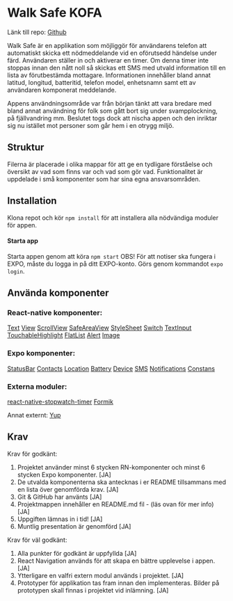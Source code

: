 # Walk Safe KOFA 

Länk till repo:
[Github](https://github.com/95olibod/WalkSafe-KOF)

Walk Safe är en applikation som möjliggör för användarens telefon att automatiskt skicka ett nödmeddelande vid en oförutsedd händelse under färd. Användaren ställer in och aktiverar en timer. Om denna timer inte stoppas innan den nått noll så skickas ett SMS med utvald information till en lista av förutbestämda mottagare. Informationen innehåller bland annat latitud, longitud, batteritid, telefon model, enhetsnamn samt ett av användaren komponerat meddelande. 

Appens användningsområde var från början tänkt att vara bredare med bland annat användning för folk som gått bort sig under svampplockning, på fjällvandring mm. Beslutet togs dock att nischa appen och den inriktar sig nu istället mot personer som går hem i en otrygg miljö. 

## Struktur
Filerna är placerade i olika mappar för att ge en tydligare förståelse och översikt av vad som finns var och vad som gör vad. 
Funktionalitet är uppdelade i små komponenter som har sina egna ansvarsområden. 

## Installation
Klona repot och kör `npm install` för att installera alla nödvändiga moduler för appen.

#### Starta app
Starta appen genom att köra `npm start`
OBS! För att notiser ska fungera i EXPO, måste du logga in på ditt EXPO-konto. Görs genom kommandot `expo login`.

## Använda komponenter

### React-native komponenter:

[Text](https://docs.expo.dev/versions/v42.0.0/react-native/text/)
[View](https://docs.expo.dev/versions/v42.0.0/react-native/view/)
[ScrollView](https://docs.expo.dev/versions/v42.0.0/react-native/scrollview/)
[SafeAreaView](https://docs.expo.dev/versions/v42.0.0/react-native/safeareaview/)
[StyleSheet](https://docs.expo.dev/versions/v42.0.0/react-native/stylesheet/)
[Switch](https://docs.expo.dev/versions/v42.0.0/react-native/switch/)
[TextInput](https://docs.expo.dev/versions/v42.0.0/react-native/textinput/)
[TouchableHighlight](https://docs.expo.dev/versions/v42.0.0/react-native/touchablehighlight/)
[FlatList](https://docs.expo.dev/versions/v42.0.0/react-native/flatlist/)
[Alert](https://docs.expo.dev/versions/v42.0.0/react-native/alert/)
[Image](https://docs.expo.dev/versions/v42.0.0/react-native/image/)


### Expo komponenter: 

[StatusBar](https://docs.expo.dev/versions/v42.0.0/react-native/statusbar/)
[Contacts](https://docs.expo.dev/versions/v42.0.0/sdk/contacts/)
[Location](https://docs.expo.dev/versions/v42.0.0/sdk/location/)
[Battery](https://docs.expo.dev/versions/v42.0.0/sdk/battery/)
[Device](https://docs.expo.dev/versions/v42.0.0/sdk/device/)
[SMS](https://docs.expo.dev/versions/v42.0.0/sdk/sms/)
[Notifications](https://docs.expo.dev/versions/v42.0.0/sdk/notifications/)
[Constans](https://docs.expo.dev/versions/v42.0.0/sdk/constants/)

### Externa moduler:
[react-native-stopwatch-timer](https://snack.expo.dev/@aboutreact/stopwatch-and-timer?session_id=snack-session-y4eB29bZK)
[Formik](https://formik.org/docs/overview)

Annat externt:
[Yup](https://www.npmjs.com/package/yup)

## Krav

Krav för godkänt:

1. Projektet använder minst 6 stycken RN-komponenter och minst 6 stycken Expo komponenter. [JA]
2. De utvalda komponenterna ska antecknas i er README tillsammans med en lista över genomförda krav. [JA]
3. Git & GitHub har använts [JA]
4. Projektmappen innehåller en README.md fil - (läs ovan för mer info) [JA]
5. Uppgiften lämnas in i tid! [JA]
6. Muntlig presentation är genomförd [JA]

Krav för väl godkänt:

1. Alla punkter för godkänt är uppfyllda [JA]
2. React Navigation används för att skapa en bättre upplevelse i appen. [JA]
3. Ytterligare en valfri extern modul används i projektet. [JA]
4. Prototyper för applikation tas fram innan den implementeras. Bilder på prototypen skall finnas i projektet vid inlämning. [JA]
